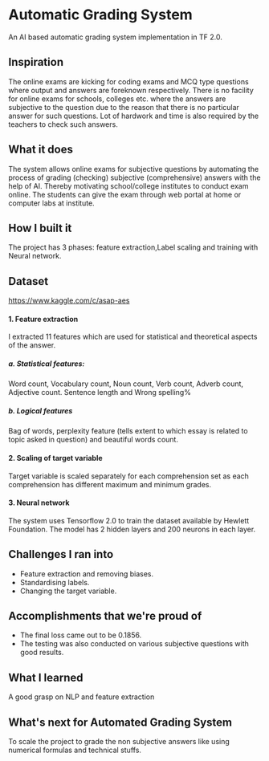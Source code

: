 # Automatic Grading System
An AI based automatic grading system implementation in TF 2.0.

## Inspiration

The online exams are kicking for coding exams and MCQ type questions where output and answers are foreknown respectively. There is no facility for online exams for schools, colleges etc. where the answers are subjective to the question due to the reason that there is no particular answer for such questions. Lot of hardwork and time is also required by the teachers to check such answers.

## What it does

The system allows online exams for subjective questions by automating the process of grading (checking) subjective (comprehensive) answers with the help of AI. Thereby motivating school/college institutes to conduct exam online. The students can give the exam through web portal at home or computer labs at institute. 

## How I built it 
The project has 3 phases:
feature extraction,Label scaling and training with Neural network.
## Dataset
https://www.kaggle.com/c/asap-aes
#### 1. Feature extraction
I extracted 11 features which are used for statistical and theoretical aspects of the answer. 
##### a. Statistical features:
Word count, Vocabulary count, Noun count, Verb count, Adverb count, Adjective count. Sentence length and Wrong spelling% 
##### b. Logical features 
Bag of words, perplexity feature (tells extent to which essay is related to topic asked in question) and beautiful words count. 

#### 2. Scaling of target variable 
Target variable is scaled separately for each comprehension set as each comprehension has different maximum and minimum grades.

#### 3. Neural network
The system uses Tensorflow 2.0 to train the dataset available by Hewlett Foundation. The model has 2 hidden layers and 200 neurons in each layer.

## Challenges I ran into
* Feature extraction and removing biases. 
* Standardising labels. 
* Changing the target variable.

## Accomplishments that we're proud of
* The final loss came out to be 0.1856. 
* The testing was also conducted on various subjective questions with good results.

## What I learned
A good grasp on NLP and feature extraction 

## What's next for Automated Grading System
To scale the project to grade the non subjective answers like using numerical formulas and technical stuffs.
